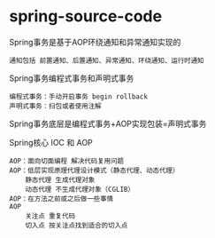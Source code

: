 # spring-source-code

Spring事务是基于AOP环绕通知和异常通知实现的

    通知包括 前置通知、后置通知、异常通知、环绕通知、运行时通知

Spring事务编程式事务和声明式事务
    
    编程式事务：手动开启事务 begin rollback
    声明式事务：扫包或者使用注解

Spring事务底层是编程式事务+AOP实现包装=声明式事务

Spring核心 IOC 和 AOP
    
    AOP：面向切面编程 解决代码复用问题
    AOP：低层实现原理代理设计模式（静态代理、动态代理）
        静态代理 生成代理对象
        动态代理 不生成代理对象（CGLIB）
    AOP：在方法之前或之后做一些事情
    AOP
        关注点 重复代码
        切入点 按关注点找到适合的切入点